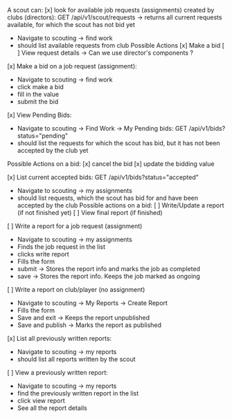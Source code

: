 A scout can:
[x] look for available job requests (assignments) created by clubs (directors):
  GET /api/v1/scout/requests -> returns all current requests available,
                                for which the scout has not bid yet

  - Navigate to scouting -> find work
  - should list available requests from club
  Possible Actions
  [x] Make a bid
  [ ] View request details -> Can we use director's components ?

[x] Make a bid on a job request (assignment):
  - Navigate to scouting -> find work
  - click make a bid
  - fill in the value
  - submit the bid

[x] View Pending Bids:
  - Navigate to scouting -> Find Work -> My Pending bids: GET /api/v1/bids?status="pending"
  - should list the requests for which the scout has bid, but it has not been accepted by the club yet

  Possible Actions on a bid:
  [x] cancel the bid
  [x] update the bidding value

[x] List current accepted bids: GET /api/v1/bids?status="accepted"
  - Navigate to scouting -> my assignments
  - should list requests, which the scout has bid for and have been accepted by the club
  Possible actions on a bid:
  [ ] Write/Update a report (if not finished yet)
  [ ] View final report (if finished)

[ ] Write a report for a job request (assignment)
  - Navigate to scouting -> my assignments
  - Finds the job request in the list
  - clicks write report
  - Fills the form
  - submit -> Stores the report info and marks the job as completed
  - save -> Stores the report info. Keeps the job marked as ongoing

[ ] Write a report on club/player (no assignment)
  - Navigate to scouting -> My Reports -> Create Report
  - Fills the form
  - Save and exit -> Keeps the report unpublished
  - Save and publish -> Marks the report as published

[x] List all previously written reports:
  - Navigate to scouting -> my reports
  - should list all reports written by the scout

[ ] View a previously written report:
  - Navigate to scouting -> my reports
  - find the previously written report in the list
  - click view report
  - See all the report details

